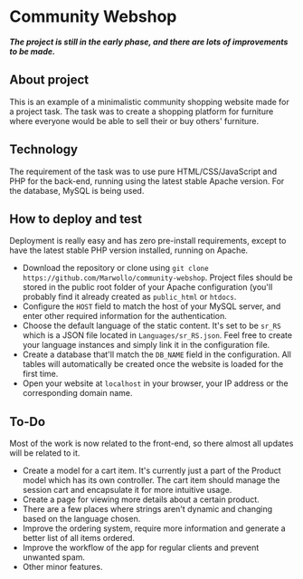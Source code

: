 
# Community Webshop

***The project is still in the early phase, and there are lots of improvements to be made.***

## About project

This is an example of a minimalistic community shopping website made for a project task. The task was to create a shopping platform for furniture where everyone would be able to sell their or buy others' furniture. 

## Technology

The requirement of the task was to use pure HTML/CSS/JavaScript and PHP for the back-end, running using the latest stable Apache version. For the database, MySQL is being used.

## How to deploy and test 

Deployment is really easy and has zero pre-install requirements, except to have the latest stable PHP version installed, running on Apache.

 - Download the repository or clone using `git clone https://github.com/Marwollo/community-webshop`. Project files should be stored in the public root folder of your Apache configuration (you'll probably find it already created as `public_html` or `htdocs`.
 - Configure the `HOST` field to match the host of your MySQL server, and enter other required information for the authentication.
 - Choose the default language of the static content. It's set to be `sr_RS` which is a JSON file located in `Languages/sr_RS.json`. Feel free to create your language instances and simply link it in the configuration file.
 - Create a database that'll match the `DB_NAME` field in the configuration. All tables will automatically be created once the website is loaded for the first time.
 - Open your website at `localhost` in your browser, your IP address or the corresponding domain name.

## To-Do
Most of the work is now related to the front-end, so there almost all updates will be related to it.

 - Create a model for a cart item. It's currently just a part of the Product model which has its own controller. The cart item should manage the session cart and encapsulate it for more intuitive usage.
 - Create a page for viewing more details about a certain product.
 - There are a few places where strings aren't dynamic and changing based on the language chosen.
 - Improve the ordering system, require more information and  generate a better list of all items ordered.
 - Improve the workflow of the app for regular clients and prevent unwanted spam.
 - Other minor features.